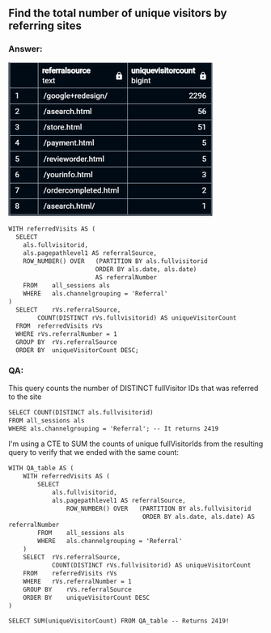 ## Find the total number of unique visitors by referring sites


### Answer:
![referral source](../img/referral.png)
```
WITH referredVisits AS (
  SELECT
    als.fullvisitorid,
    als.pagepathlevel1 AS referralSource,
    ROW_NUMBER() OVER 	(PARTITION BY als.fullvisitorid
                        ORDER BY als.date, als.date)
                        AS referralNumber
    FROM	all_sessions als
    WHERE	als.channelgrouping = 'Referral'
)
  SELECT	rVs.referralSource,
        COUNT(DISTINCT rVs.fullvisitorid) AS uniqueVisitorCount
  FROM	referredVisits rVs
  WHERE	rVs.referralNumber = 1
  GROUP BY	rVs.referralSource
  ORDER BY	uniqueVisitorCount DESC;
```

### QA:
This query counts the number of DISTINCT fullVisitor IDs that was referred to the site

```
SELECT COUNT(DISTINCT als.fullvisitorid)
FROM all_sessions als
WHERE als.channelgrouping = 'Referral'; -- It returns 2419
```

I'm using a CTE to SUM the counts of unique fullVisitorIds from the resulting query to verify that we ended with the same count:
```
WITH QA_table AS (
	WITH referredVisits AS (
		SELECT
			als.fullvisitorid,
			als.pagepathlevel1 AS referralSource,
				ROW_NUMBER() OVER 	(PARTITION BY als.fullvisitorid
									 ORDER BY als.date, als.date) AS referralNumber
		FROM	all_sessions als
		WHERE	als.channelgrouping = 'Referral'
	)
	SELECT	rVs.referralSource,
			COUNT(DISTINCT rVs.fullvisitorid) AS uniqueVisitorCount
	FROM	referredVisits rVs
	WHERE	rVs.referralNumber = 1
	GROUP BY	rVs.referralSource
	ORDER BY	uniqueVisitorCount DESC
)	
```

```
SELECT SUM(uniqueVisitorCount) FROM QA_table -- Returns 2419!
```
